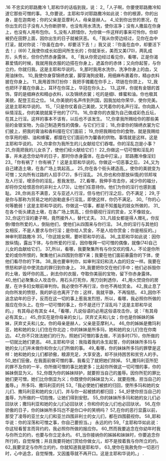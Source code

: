 .16 
不忠实的耶路撒冷 
1_耶和华的话临到我，说： 2_「人子啊，你要使耶路撒冷知道它那些可憎的事。 3_你要说，主耶和华对耶路撒冷如此说：你的根源，你的出身，是在迦南地；你的父亲是亚摩利人，母亲是赫人。 4_论到你出世的景况，在你出生的日子没有人为你断脐带，也没有用水清洗，使你洁净；没有人撒盐在你身上，也没有人用布包你。 5_没有人顾惜你，为你做一件这样的事来可怜你。你却被扔在田野上面，因你出生的日子就被厌恶。 
6_「我从你旁边经过，见你在血中打滚，就对你说：『你虽在血中，却要活下去！』我又说：『你虽在血中，却要活下去！』(69) 7_我使你成长如田间所生长的；你就渐长，美而又美(70)，两乳成形，头秀长，但你仍然赤身露体。 
8_「我从你旁边经过看见你，看哪，正是你渴慕爱情的时候，我就用我衣服的边搭在你身上，遮盖你的赤体；又向你起誓，与你立约，你就归我。这是主耶和华说的。 9_那时我用水洗你，洗净你身上的血，又用油抹你。 10_我使你身穿锦绣衣裳，脚穿海狗皮鞋，用细麻布裹着你，精@衣料披在你身上。 11_我用首饰打扮你：我把手镯戴在你手上，项链在你颈上， 12_我也把环子戴在你鼻上，耳环在你耳上，华冠在你头上。 13_这样，你就有金银的首饰，穿的是细麻衣和精@衣料，以及锦绣衣裳；吃的是细I、蜂蜜和油。你也极其美貌，配登王后之位。 14_你美貌的名声传到列国，因我加给你荣华，使你完美。这是主耶和华说的。 
15_「只是你仗着自己美貌，又凭着你的名声行淫。你向路人纵情淫乱，你的美貌就属于他的了(71)。 16_你拿你的衣服为自己做成彩色丘坛，在其上行淫。这样的事本不该有，以后也不该发生。 17_你拿我所赐给你的那些美丽的金银宝物，为自己制造男性的偶像，与它们行淫； 18_你拿你的锦绣衣裳为它们披上，把我的膏油和香料摆在它们面前； 19_你把我赐给你的食物，就是我赐给你享用的细I、油和蜂蜜，都摆在它们面前作为馨香的供物。事情就是这样。这是主耶和华说的。 20_你拿你为我所生的儿女献给它们吞噬。你的淫乱岂是小事？ 21_你竟把我的儿女杀了，使他们经火献给它们！ 22_你做这一切可憎和淫乱的事，并未追念你幼年的日子，那时你赤身露体，在血中打滚。」 
耶路撒冷像淫妇 
23_「你有祸了！你有祸了！这是主耶和华说的。你做这一切恶事之后， 24_又为自己建造土墩，在各广场上筑起高_。 25_你在各个街头建造高_，使你的美貌变为可憎；又向所有过路的人招手(72)，多行淫乱。 26_你也和你那放纵情j的邻邦埃及人行淫，增添你的淫乱，惹我发怒。 27_看哪，我伸手攻击你，减少你的福分，却将你交给恨恶你的非利士人(73)，让他们任意待你。他们为你的淫行也感到羞耻。 28_你尚且不满意，又与亚述人行淫，但与他们行淫之后，仍不满足； 29_于是你与那称为贸易之地的迦勒底多行淫乱，即使这样，你仍不满足。 
30_「你的心何等脆弱！这是主耶和华说的。你做这一切事，都是不知羞耻的妓女所做的， 31_在各个街头建造土墩，在各广场上筑高_；但你藐视行淫的赏金，又不像妓女。 32_你这行淫的妻子啊，竟然接外人，替代丈夫。 33_凡妓女都是得人赠礼，你反倒r赠你所爱的人，倒贴他们，使他们从四围来与你行淫。 34_你的淫行与其他妇女相反，不是人要求与你行淫；是你给人赏金，不是人给你赏金；你是相反的。」 
神审判耶路撒冷 
35_「你这妓女啊，要听耶和华的话。 36_主耶和华如此说：因你放纵情j，露出下体，与你所爱的行淫，因你敬拜一切可憎的偶像，就像(74)自己儿女的血献给它们， 37_所以，看哪，我要聚集所有与你交欢的情人，不论是你所爱的或你所恨的，聚集他们从四围到你那Y来；我要在他们面前暴露你的下体，使他们看尽你的下体。 38_我也要审判你，如审判淫妇和流人血的妇女一样。我要在愤怒和妒忌中使流血的罪归到你身上。 39_我要把你交在他们手中；他们必拆毁你的土墩，毁坏你的高_，剥去你的衣服，夺取你美丽的宝物，留下你赤身露体。 40_他们必聚集众人攻击你，用石头打死你，用刀剑刺透你， 41_用火焚烧你的房屋，在许多妇女眼前审判你。我必使你不再行淫，你也不再给赏金。 42_我止息了向你所发的愤怒，我的妒忌也离开了你；这样，我就平静，不再恼怒。 43_因你不追念幼年的日子，反而在这一切的事上惹我发烈怒，所以，看哪，我必照你所做的报应在你头上。在你一切可憎的事上，你不是还行了淫乱吗？这是主耶和华说的。」 
有其母必有其女 
44_「看哪，凡说俗语的必用这俗语攻击你，说：『有其母必有其女。』 45_你实在是你母亲的女儿，厌弃丈夫和儿女；你也是你姊妹的姊妹，厌弃丈夫和儿女。你的母亲是赫人，父亲是亚摩利人。 46_你的姊姊是撒玛利亚，她和她的女儿们住在你北边；你的妹妹是所多玛，她和她的女儿们住在你南边。 47_你不只效法她们的行为，照她们可憎的事去做，不消多时(75)，你所做的一切就比她们更恶。 48_主耶和华说：我指着我的永生起誓，你的妹妹所多玛与她的女儿们并未做你和你女儿们所做的事。 49_看哪，你的妹妹所多玛的罪孽是这样：她和她的女儿们都骄傲，粮源充足，大享安逸，却不扶持困苦和贫穷人的手。 50_她们狂傲，在我面前做可憎的事，我看见了就把她们除掉。 51_撒玛利亚所犯的罪不及你的一半，你所做可憎的事比她更多；比起你所做这一切可憎的事，你的姊妹倒显为义。 52_你既为你的姊妹辩护，就要担当自己的羞辱。因你所犯的罪比她们更可憎，她们比你倒显为义；你既使你的姊妹显为义，就要抱愧，担当自己的羞辱。」 
所多玛、撒玛利亚的托 
53_「我必使她们被掳的归回，使所多玛和她的女儿们、撒玛利亚和她的女儿们，并与你一起被掳的都归回； 54_好使你担当自己的羞辱，为所做的一切抱愧，让她们得到安慰。 55_你的妹妹所多玛和她的女儿们必回驮状；撒玛利亚和她的女儿们必回驮状；你和你的女儿们也必回驮状。 56_在你骄傲的日子，你的妹妹所多玛岂不是你口中的笑柄吗？ 57_在你的恶行显露以前，那受了凌辱的亚兰女儿们和亚兰四围非利士的女儿们，都在四围藐视你。 58_耶和华说：你的淫荡和可憎之事，你自己要担当。」 
永远的约 
59_「主耶和华如此说：你这轻看誓言而背约的，我必照你所做的报应你。 60_然而我要追念在你幼年时我与你所立的约，也要与你立定永约。 61_当你接纳你的姊姊和妹妹时，你要追念你所行的，自觉惭愧；并且我要将她们赏给你做女儿，却不是按着我与你所立的约。 62_我要坚定与你所立的约，你就知道我是耶和华， 63_使你在我赦免你一切恶行时，心中追念，自觉惭愧，又因羞辱就不再开口。这是主耶和华说的。」 
.